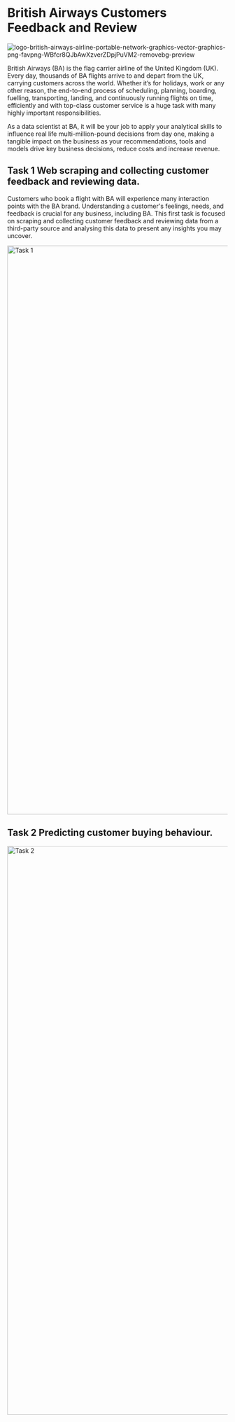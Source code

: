 # British Airways Customers Feedback and Review
![logo-british-airways-airline-portable-network-graphics-vector-graphics-png-favpng-WBfcr8QJbAwXzverZDpjPuVM2-removebg-preview](https://github.com/tinashdj/British-Airways-Data-Science/assets/110084624/c56e8a01-abaf-41ec-ba7f-19db2fd5cbba)


British Airways (BA) is the flag carrier airline of the United Kingdom (UK). Every day, thousands of BA flights arrive to and depart from the UK, carrying customers across the world. Whether it’s for holidays, work or any other reason, the end-to-end process of scheduling, planning, boarding, fuelling, transporting, landing, and continuously running flights on time, efficiently and with top-class customer service is a huge task with many highly important responsibilities.

As a data scientist at BA, it will be your job to apply your analytical skills to influence real life multi-million-pound decisions from day one, making a tangible impact on the business as your recommendations, tools and models drive key business decisions, reduce costs and increase revenue.

## Task 1 Web scraping and collecting customer feedback and reviewing data.
Customers who book a flight with BA will experience many interaction points with the BA brand. Understanding a customer's feelings, needs, and feedback is crucial for any business, including BA.
This first task is focused on scraping and collecting customer feedback and reviewing data from a third-party source and analysing this data to present any insights you may uncover.

<img width="1300" alt="Task 1" src="https://github.com/tinashdj/British-Airways-Data-Science/assets/110084624/de8ee1b1-a71a-41c2-b809-1b73aaf93b81">


## Task 2 Predicting customer buying behaviour.

<img width="1300" alt="Task 2" src="https://github.com/tinashdj/British-Airways-Data-Science/assets/110084624/21793500-7d42-4baf-b626-736b1608b604">

